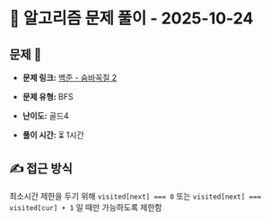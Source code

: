 # 📝 알고리즘 문제 풀이 - 2025-10-24

## 문제 📖

- **문제 링크:** [백준 - 숨바꼭질 2](https://www.acmicpc.net/problem/12851)

- **문제 유형:** BFS

- **난이도:** 골드4

- **풀이 시간:** ⏳ 1시간

## ✍ 접근 방식

최소시간 제한을 두기 위해 `visited[next] === 0` 또는 `visited[next] === visited[cur] + 1` 일 때만 가능하도록 제한함
